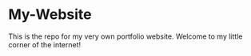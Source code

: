 # My-Website
This is the repo for my very own portfolio website. Welcome to my little corner of the internet!

